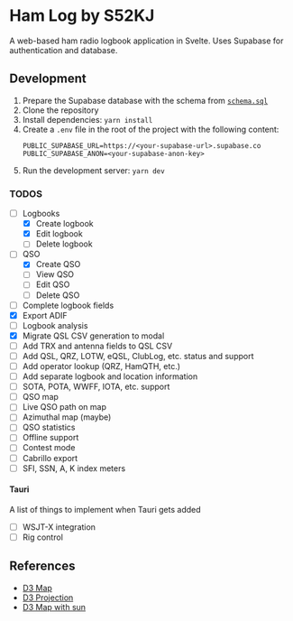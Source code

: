 # Ham Log by S52KJ

A web-based ham radio logbook application in Svelte. Uses Supabase for authentication and database.

## Development

1. Prepare the Supabase database with the schema from [`schema.sql`](supabase/schema.sql)
2. Clone the repository
3. Install dependencies: `yarn install`
4. Create a `.env` file in the root of the project with the following content:
   ```
   PUBLIC_SUPABASE_URL=https://<your-supabase-url>.supabase.co
   PUBLIC_SUPABASE_ANON=<your-supabase-anon-key>
   ```
5. Run the development server: `yarn dev`

### TODOS

- [ ] Logbooks
  - [x] Create logbook
  - [x] Edit logbook
  - [ ] Delete logbook
- [ ] QSO
  - [x] Create QSO
  - [ ] View QSO
  - [ ] Edit QSO
  - [ ] Delete QSO
- [ ] Complete logbook fields
- [x] Export ADIF
- [ ] Logbook analysis
- [x] Migrate QSL CSV generation to modal
- [ ] Add TRX and antenna fields to QSL CSV
- [ ] Add QSL, QRZ, LOTW, eQSL, ClubLog, etc. status and support
- [ ] Add operator lookup (QRZ, HamQTH, etc.)
- [ ] Add separate logbook and location information
- [ ] SOTA, POTA, WWFF, IOTA, etc. support
- [ ] QSO map
- [ ] Live QSO path on map
- [ ] Azimuthal map (maybe)
- [ ] QSO statistics
- [ ] Offline support
- [ ] Contest mode
- [ ] Cabrillo export
- [ ] SFI, SSN, A, K index meters

#### Tauri

A list of things to implement when Tauri gets added

- [ ] WSJT-X integration
- [ ] Rig control

## References

- [D3 Map](https://d3js.org/d3-geo)
- [D3 Projection](https://d3js.org/d3-geo/projection)
- [D3 Map with sun](https://observablehq.com/@d3/solar-terminator)
